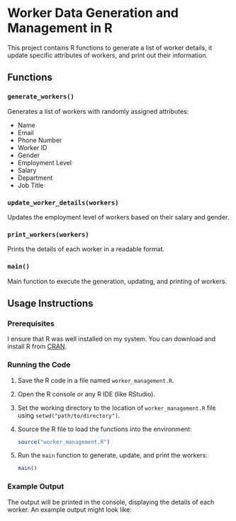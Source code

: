 # Worker Data Generation and Management in R

This project contains R functions to generate a list of worker details, it update specific attributes of workers, and print out their information. 

## Functions

### `generate_workers()`

Generates a list of workers with randomly assigned attributes:
- Name
- Email
- Phone Number
- Worker ID
- Gender
- Employment Level
- Salary
- Department
- Job Title

### `update_worker_details(workers)`

Updates the employment level of workers based on their salary and gender.

### `print_workers(workers)`

Prints the details of each worker in a readable format.

### `main()`

Main function to execute the generation, updating, and printing of workers.

## Usage Instructions

### Prerequisites

I ensure that R was well installed on my system. You can download and install R from [CRAN](https://cran.r-project.org/).

### Running the Code

1. Save the R code in a file named `worker_management.R`.
2. Open the R console or any R IDE (like RStudio).
3. Set the working directory to the location of `worker_management.R` file using `setwd("path/to/directory")`.
4. Source the R file to load the functions into the environment:

    ```R
    source("worker_management.R")
    ```

5. Run the `main` function to generate, update, and print the workers:

    ```R
    main()
    ```

### Example Output

The output will be printed in the console, displaying the details of each worker. An example output might look like:


